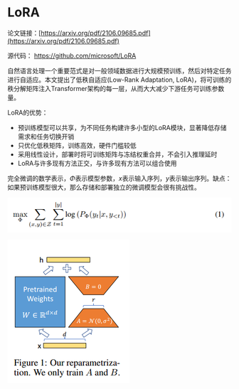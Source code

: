 # LoRA

论文链接：[https://arxiv.org/pdf/2106.09685.pdf](https://arxiv.org/pdf/2106.09685.pdf)

源代码： https://github.com/microsoft/LoRA



自然语言处理一个重要范式是对一般领域数据进行大规模预训练，然后对特定任务进行自适应。本文提出了低秩自适应(Low-Rank Adaptation, LoRA)，将可训练的秩分解矩阵注入Transformer架构的每一层，从而大大减少下游任务可训练参数量。

LoRA的优势：

- 预训练模型可以共享，为不同任务构建许多小型的LoRA模块，显著降低存储需求和任务切换开销
- 只优化低秩矩阵，训练高效，硬件门槛较低
- 采用线性设计，部署时将可训练矩阵与冻结权重合并，不会引入推理延时
- LoRA与许多现有方法正交，与许多现有方法可以组合使用

完全微调的数学表示，${\Phi}$表示模型参数，$x$表示输入序列，$y$表示输出序列。缺点：如果预训练模型很大，那么存储和部署独立的微调模型会很有挑战性。

![](figs.assets/image-20230511175311297.png)



![](figs.assets/image-20230510205451246.png)







